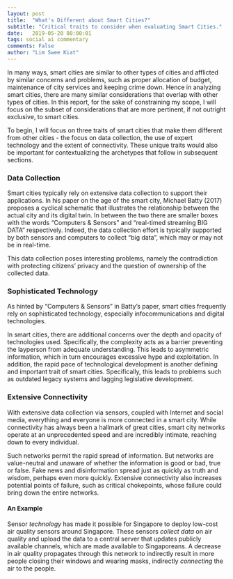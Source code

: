 ```yaml
---
layout: post
title:  "What's Different about Smart Cities?"
subtitle: "Critical traits to consider when evaluating Smart Cities."
date:   2019-05-20 00:00:01
tags: social ai commentary
comments: False
author: "Lim Swee Kiat"
---
```


In many ways, smart cities are similar to other types of cities and afflicted by similar concerns and problems, such as proper allocation of budget, maintenance of city services and keeping crime down. Hence in analyzing smart cities, there are many similar considerations that overlap with other types of cities. In this report, for the sake of constraining my scope, I will focus on the subset of considerations that are more pertinent, if not outright exclusive, to smart cities.

To begin, I will focus on three traits of smart cities that make them different from other cities - the focus on data collection, the use of expert technology and the extent of connectivity. These unique traits would also be important for contextualizing the archetypes that follow in subsequent sections.

### Data Collection

Smart cities typically rely on extensive data collection to support their applications. In his paper on the age of the smart city, Michael Batty (2017) proposes a cyclical schematic that illustrates the relationship between the actual city and its digital twin. In between the two there are smaller boxes with the words “Computers & Sensors” and “real-timed streaming BIG DATA” respectively. Indeed, the data collection effort is typically supported by both sensors and computers to collect “big data”, which may or may not be in real-time.

This data collection poses interesting problems, namely the contradiction with protecting citizens’ privacy and the question of ownership of the collected data.

### Sophisticated Technology

As hinted by “Computers & Sensors” in Batty’s paper, smart cities frequently rely on sophisticated technology, especially infocommunications and digital technologies.

In smart cities, there are additional concerns over the depth and opacity of technologies used. Specifically, the complexity acts as a barrier preventing the layperson from adequate understanding. This leads to asymmetric information, which in turn encourages excessive hype and exploitation. In addition, the rapid pace of technological development is another defining and important trait of smart cities. Specifically, this leads to problems such as outdated legacy systems and lagging legislative development.

### Extensive Connectivity

With extensive data collection via sensors, coupled with Internet and social media, everything and everyone is more connected in a smart city. While connectivity has always been a hallmark of great cities, smart city networks operate at an unprecedented speed and are incredibly intimate, reaching down to every individual.

Such networks permit the rapid spread of information. But networks are value-neutral and unaware of whether the information is good or bad, true or false. Fake news and disinformation spread just as quickly as truth and wisdom, perhaps even more quickly. Extensive connectivity also increases potential points of failure, such as critical chokepoints, whose failure could bring down the entire networks.

#### An Example

Sensor *technology* has made it possible for Singapore to deploy low-cost air quality sensors around Singapore. These sensors *collect data* on air quality and upload the data to a central server that updates publicly available channels, which are made available to Singaporeans. A decrease in air quality propagates through this network to indirectly result in more people closing their windows and wearing masks, indirectly *connecting* the air to the people.
